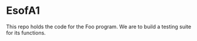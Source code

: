 # EsofA1
This repo holds the code for the Foo program. We are to build a testing suite for its functions. 
